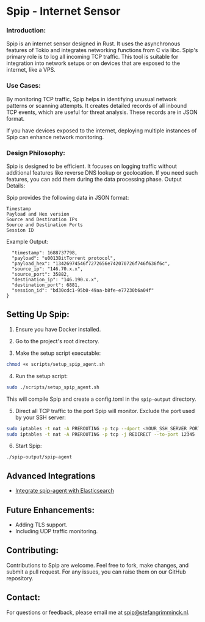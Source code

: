 # Spip - Internet Sensor

### Introduction:
Spip is an internet sensor designed in Rust. It uses the asynchronous features of Tokio and integrates networking functions from C via libc. Spip's primary role is to log all incoming TCP traffic. This tool is suitable for integration into network setups or on devices that are exposed to the internet, like a VPS.

### Use Cases:
By monitoring TCP traffic, Spip helps in identifying unusual network patterns or scanning attempts. It creates detailed records of all inbound TCP events, which are useful for threat analysis. These records are in JSON format.

If you have devices exposed to the internet, deploying multiple instances of Spip can enhance network monitoring.

### Design Philosophy:
Spip is designed to be efficient. It focuses on logging traffic without additional features like reverse DNS lookup or geolocation. If you need such features, you can add them during the data processing phase.
Output Details:

Spip provides the following data in JSON format:

    Timestamp
    Payload and Hex version
    Source and Destination IPs
    Source and Destination Ports
    Session ID

Example Output:
```json{
  "timestamp": 1688737798,
  "payload": "u0013BitTorrent protocol",
  "payload_hex": "13426974546f7272656e742070726f746f636f6c",
  "source_ip": "146.70.x.x",
  "source_port": 35882,
  "destination_ip": "146.190.x.x",
  "destination_port": 6881,
  "session_id": "bd30cdc1-95b0-49aa-b8fe-e77230b6a04f"
}
```


## Setting Up Spip:

1. Ensure you have Docker installed.

2. Go to the project's root directory.

3. Make the setup script executable:
```bash
chmod +x scripts/setup_spip_agent.sh
```

4. Run the setup script:

```bash
sudo ./scripts/setup_spip_agent.sh
```
This will compile Spip and create a config.toml in the `spip-output` directory.

5. Direct all TCP traffic to the port Spip will monitor. Exclude the port used by your SSH server:
```bash
sudo iptables -t nat -A PREROUTING -p tcp --dport <YOUR_SSH_SERVER_PORT> -j ACCEPT
sudo iptables -t nat -A PREROUTING -p tcp -j REDIRECT --to-port 12345

```

6. Start Spip:

```
./spip-output/spip-agent
```

## Advanced Integrations

- [Integrate spip-agent with Elasticsearch](./docs/ElasticsearchIntegration.md)


## Future Enhancements:
- Adding TLS support.
- Including UDP traffic monitoring.

## Contributing:
Contributions to Spip are welcome. Feel free to fork, make changes, and submit a pull request. For any issues, you can raise them on our GitHub repository.

## Contact:

For questions or feedback, please email me at spip@stefangrimminck.nl.

